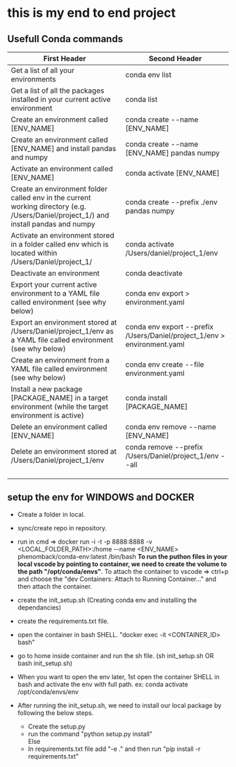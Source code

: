 # this is my end to end project

## Usefull Conda commands
| First Header  | Second Header |
| ------------- | ------------- |
| Get a list of all your environments  | conda env list  |
| Get a list of all the packages installed in your current active environment  | conda list  |
| Create an environment called [ENV_NAME]  | conda create --name [ENV_NAME]  |
| Create an environment called [ENV_NAME] and install pandas and numpy  | conda create --name [ENV_NAME] pandas numpy  |
| Activate an environment called [ENV_NAME]  | conda activate [ENV_NAME]  |
| Create an environment folder called env in the current working directory (e.g. /Users/Daniel/project_1/) and install pandas and numpy  | conda create --prefix ./env pandas numpy  |
| Activate an environment stored in a folder called env which is located within /Users/Daniel/project_1/  | conda activate /Users/daniel/project_1/env  |
| Deactivate an environment  | conda deactivate  |
| Export your current active environment to a YAML file called environment (see why below)  | conda env export > environment.yaml  |
| Export an environment stored at /Users/Daniel/project_1/env as a YAML file called environment (see why below)  | conda env export --prefix /Users/Daniel/project_1/env > environment.yaml  |
| Create an environment from a YAML file called environment (see why below)  | conda env create --file environment.yaml  |
| Install a new package [PACKAGE_NAME] in a target environment (while the target environment is active)  | conda install [PACKAGE_NAME]  |
| Delete an environment called [ENV_NAME]  | conda env remove --name [ENV_NAME]  |
| Delete an environment stored at /Users/Daniel/project_1/env  | conda remove --prefix /Users/Daniel/project_1/env --all  |
|   |   |
|   |   |
|   |   |


## setup the env for WINDOWS and DOCKER
- Create a folder in local. 
- sync/create repo in repository. 
- run in cmd => docker run -i -t -p 8888:8888 -v <LOCAL_FOLDER_PATH>:/home --name <ENV_NAME> phenomback/conda-env:latest /bin/bash
  **To run the puthon files in your local vscode by pointing to container, we need to create the volume to the path "/opt/conda/envs"**.
  To attach the container to vscode => ctrl+p and choose the "dev Containers: Attach to Running Container..." and then attach the container.
- create the init_setup.sh (Creating conda env and installing the dependancies) 
- create the requirements.txt file. 
- open the container in bash SHELL. "docker exec -it <CONTAINER_ID> bash"
- go to home inside container and run the sh file. (sh init_setup.sh OR bash init_setup.sh)

- When you want to open the env later, 1st open the container SHELL in bash and activate the env with full path. ex: conda activate /opt/conda/envs/env
- After running the init_setup.sh, we need to install our local package by following the below steps.
  - Create the setup.py
  - run the command "python setup.py install" \
  Else
  - In requirements.txt file add "-e ." and then run "pip install -r requirements.txt"



